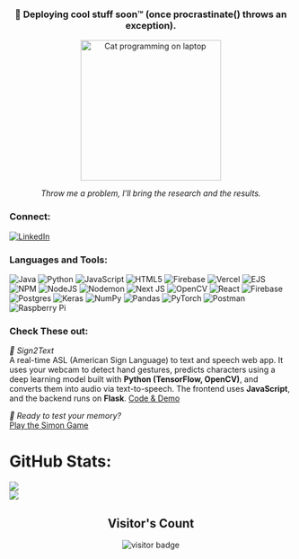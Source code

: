 <h3 align="center">🚀 Deploying cool stuff soon™ (once procrastinate() throws an exception).</h3>

<p align="center">
  <img src="https://media.giphy.com/media/JIX9t2j0ZTN9S/giphy.gif" width="250" alt="Cat programming on laptop" />
</p>
<p align="center"><i>Throw me a problem, I’ll bring the research and the results.</i></p>


### Connect:
[![LinkedIn](https://img.shields.io/badge/LinkedIn-%230077B5.svg?logo=linkedin&logoColor=white)](https://linkedin.com/in/tejashyamehta) 

### Languages and Tools:
![Java](https://img.shields.io/badge/java-%23ED8B00.svg?style=plastic&logo=openjdk&logoColor=white) ![Python](https://img.shields.io/badge/python-3670A0?style=plastic&logo=python&logoColor=ffdd54) ![JavaScript](https://img.shields.io/badge/javascript-%23323330.svg?style=plastic&logo=javascript&logoColor=%23F7DF1E) ![HTML5](https://img.shields.io/badge/html5-%23E34F26.svg?style=plastic&logo=html5&logoColor=white) ![Firebase](https://img.shields.io/badge/firebase-%23039BE5.svg?style=plastic&logo=firebase) ![Vercel](https://img.shields.io/badge/vercel-%23000000.svg?style=plastic&logo=vercel&logoColor=white) ![EJS](https://img.shields.io/badge/ejs-%23B4CA65.svg?style=plastic&logo=ejs&logoColor=black) ![NPM](https://img.shields.io/badge/NPM-%23CB3837.svg?style=plastic&logo=npm&logoColor=white) ![NodeJS](https://img.shields.io/badge/node.js-6DA55F?style=plastic&logo=node.js&logoColor=white) ![Nodemon](https://img.shields.io/badge/NODEMON-%23323330.svg?style=plastic&logo=nodemon&logoColor=%BBDEAD) ![Next JS](https://img.shields.io/badge/Next-black?style=plastic&logo=next.js&logoColor=white) ![OpenCV](https://img.shields.io/badge/opencv-%23white.svg?style=plastic&logo=opencv&logoColor=white) ![React](https://img.shields.io/badge/react-%2320232a.svg?style=plastic&logo=react&logoColor=%2361DAFB) ![Firebase](https://img.shields.io/badge/firebase-a08021?style=plastic&logo=firebase&logoColor=ffcd34) ![Postgres](https://img.shields.io/badge/postgres-%23316192.svg?style=plastic&logo=postgresql&logoColor=white) ![Keras](https://img.shields.io/badge/Keras-%23D00000.svg?style=plastic&logo=Keras&logoColor=white) ![NumPy](https://img.shields.io/badge/numpy-%23013243.svg?style=plastic&logo=numpy&logoColor=white) ![Pandas](https://img.shields.io/badge/pandas-%23150458.svg?style=plastic&logo=pandas&logoColor=white) ![PyTorch](https://img.shields.io/badge/PyTorch-%23EE4C2C.svg?style=plastic&logo=PyTorch&logoColor=white) ![Postman](https://img.shields.io/badge/Postman-FF6C37?style=plastic&logo=postman&logoColor=white) ![Raspberry Pi](https://img.shields.io/badge/-Raspberry_Pi-C51A4A?style=plastic&logo=Raspberry-Pi)

### Check These out:
*📌 Sign2Text* <br>
A real-time ASL (American Sign Language) to text and speech web app. It uses your webcam to detect hand gestures, predicts characters using a deep learning model built with **Python (TensorFlow, OpenCV)**, and converts them into audio via text-to-speech. The frontend uses **JavaScript**, and the backend runs on **Flask**.
[Code & Demo](https://github.com/tejashyamehta/Digital-Inclusion-for-Sign-Language)

*🧠 Ready to test your memory?* <br>
[Play the Simon Game](https://tejashyamehta.github.io/Simon-Game/)

# GitHub Stats:

<!--![](https://github-readme-stats.vercel.app/api?username=tejashyamehta&theme=dark&hide_border=true&include_all_commits=true&count_private=false)<br/>//-->
![](https://nirzak-streak-stats.vercel.app/?user=tejashyamehta&theme=dark&hide_border=true)<br/>
![](https://github-readme-stats.vercel.app/api/top-langs/?username=tejashyamehta&theme=dark&hide_border=true&include_all_commits=true&count_private=false&layout=compact)

<h2 align="center"><b>Visitor's Count</b></h2>
<p align="center"><img src="https://profile-counter.glitch.me/tejashyamehta/count.svg" alt="visitor badge"/></p>

